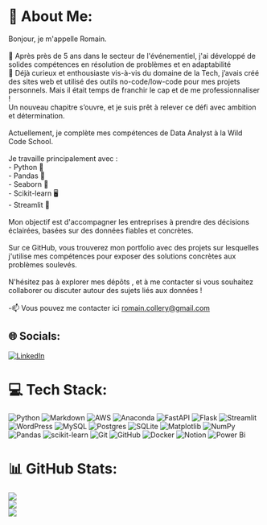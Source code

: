 # 💫 About Me:
Bonjour, je m'appelle Romain.<br><br>🎯 Après près de 5 ans dans le secteur de l'événementiel, j'ai développé de solides compétences en résolution de problèmes et en adaptabilité<br>🚀 Déjà curieux et enthousiaste vis-à-vis du domaine de la Tech, j’avais créé des sites web et utilisé des outils no-code/low-code pour mes projets personnels. Mais il était temps de franchir le cap et de me professionnaliser !<br>Un nouveau chapitre s’ouvre, et je suis prêt à relever ce défi avec ambition et détermination.<br><br>Actuellement, je complète mes compétences de Data Analyst à la Wild Code School. <br><br>Je travaille principalement avec :<br>- Python 🐍<br>- Pandas 🐼<br>- Seaborn 🌊<br>- Scikit-learn 🖥️<br>- Streamlit 🚀<br><br>Mon objectif est d'accompagner les entreprises à prendre des décisions éclairées, basées sur des données fiables et concrètes. <br><br>Sur ce GitHub, vous trouverez mon portfolio avec des projets sur lesquelles j'utilise mes compétences pour exposer des solutions concrètes aux problèmes soulevés.<br><br>N'hésitez pas à explorer mes dépôts , et à me contacter si vous souhaitez collaborer ou discuter autour des sujets liés aux données !<br><br>-📫 Vous pouvez me contacter ici romain.collery@gmail.com


## 🌐 Socials:
[![LinkedIn](https://img.shields.io/badge/LinkedIn-%230077B5.svg?logo=linkedin&logoColor=white)](https://linkedin.com/in/https://www.linkedin.com/in/romain-collery-4178b1130/) 

# 💻 Tech Stack:
![Python](https://img.shields.io/badge/python-3670A0?style=for-the-badge&logo=python&logoColor=ffdd54) ![Markdown](https://img.shields.io/badge/markdown-%23000000.svg?style=for-the-badge&logo=markdown&logoColor=white) ![AWS](https://img.shields.io/badge/AWS-%23FF9900.svg?style=for-the-badge&logo=amazon-aws&logoColor=white) ![Anaconda](https://img.shields.io/badge/Anaconda-%2344A833.svg?style=for-the-badge&logo=anaconda&logoColor=white) ![FastAPI](https://img.shields.io/badge/FastAPI-005571?style=for-the-badge&logo=fastapi) ![Flask](https://img.shields.io/badge/flask-%23000.svg?style=for-the-badge&logo=flask&logoColor=white) ![Streamlit](https://img.shields.io/badge/Streamlit-%23FE4B4B.svg?style=for-the-badge&logo=streamlit&logoColor=white) ![WordPress](https://img.shields.io/badge/WordPress-%23117AC9.svg?style=for-the-badge&logo=WordPress&logoColor=white) ![MySQL](https://img.shields.io/badge/mysql-4479A1.svg?style=for-the-badge&logo=mysql&logoColor=white) ![Postgres](https://img.shields.io/badge/postgres-%23316192.svg?style=for-the-badge&logo=postgresql&logoColor=white) ![SQLite](https://img.shields.io/badge/sqlite-%2307405e.svg?style=for-the-badge&logo=sqlite&logoColor=white) ![Matplotlib](https://img.shields.io/badge/Matplotlib-%23ffffff.svg?style=for-the-badge&logo=Matplotlib&logoColor=black) ![NumPy](https://img.shields.io/badge/numpy-%23013243.svg?style=for-the-badge&logo=numpy&logoColor=white) ![Pandas](https://img.shields.io/badge/pandas-%23150458.svg?style=for-the-badge&logo=pandas&logoColor=white) ![scikit-learn](https://img.shields.io/badge/scikit--learn-%23F7931E.svg?style=for-the-badge&logo=scikit-learn&logoColor=white) ![Git](https://img.shields.io/badge/git-%23F05033.svg?style=for-the-badge&logo=git&logoColor=white) ![GitHub](https://img.shields.io/badge/github-%23121011.svg?style=for-the-badge&logo=github&logoColor=white) ![Docker](https://img.shields.io/badge/docker-%230db7ed.svg?style=for-the-badge&logo=docker&logoColor=white) ![Notion](https://img.shields.io/badge/Notion-%23000000.svg?style=for-the-badge&logo=notion&logoColor=white) ![Power Bi](https://img.shields.io/badge/power_bi-F2C811?style=for-the-badge&logo=powerbi&logoColor=black)
# 📊 GitHub Stats:
![](https://github-readme-stats.vercel.app/api?username=Romain-Data&theme=gruvbox_light&hide_border=false&include_all_commits=true&count_private=false)<br/>
![](https://github-readme-streak-stats.herokuapp.com/?user=Romain-Data&theme=gruvbox_light&hide_border=false)<br/>
![](https://github-readme-stats.vercel.app/api/top-langs/?username=Romain-Data&theme=gruvbox_light&hide_border=false&include_all_commits=true&count_private=false&layout=compact)

<!-- Proudly created with GPRM ( https://gprm.itsvg.in ) -->

